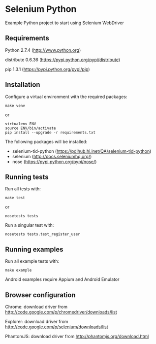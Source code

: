 Selenium Python
===============

Example Python project to start using Selenium WebDriver

Requirements
------------

Python 2.7.4 (http://www.python.org)

distribute 0.6.36 (https://pypi.python.org/pypi/distribute)

pip 1.3.1 (https://pypi.python.org/pypi/pip)

Installation
------------

Configure a virtual environment with the required packages:

```
make venv
```

or 

```
virtualenv ENV
source ENV/bin/activate
pip install --upgrade -r requirements.txt
```

The following packages will be installed:
  * selenium-tid-python (https://pdihub.hi.inet/QA/selenium-tid-python)
  * selenium (http://docs.seleniumhq.org/)
  * nose (https://pypi.python.org/pypi/nose/)

Running tests
-------------

Run all tests with:

```
make test
```

or 

```
nosetests tests
```

Run a singular test with:

```
nosetests tests.test_register_user
```

Running examples
----------------

Run all example tests with:

```
make example
```

Android examples require Appium and Android Emulator

Browser configuration
---------------------

Chrome: download driver from http://code.google.com/p/chromedriver/downloads/list

Explorer: download driver from http://code.google.com/p/selenium/downloads/list

PhantomJS: download driver from http://phantomjs.org/download.html
